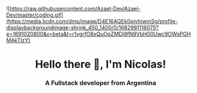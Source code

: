 ![https://raw.githubusercontent.com/Azael-Dev/Azael-Dev/master/coding.gif](https://media.licdn.com/dms/image/D4E16AQEk0pjvhiwmSg/profile-displaybackgroundimage-shrink_450_1400/0/1682981116075?e=1691020800&v=beta&t=r1ygrfO8xQuOpZMDj9fN9VbH00Uwc9OWsPGHMAkTlzY)


### <h1 align="center">Hello there 👋, I'm Nicolas!</h1>
<h3 align="center">A Fullstack developer from Argentina</h3>

<!--
**NicoFJCruz/NicoFJCruz** is a ✨ _special_ ✨ repository because its `README.md` (this file) appears on your GitHub profile.

Here are some ideas to get you started:

- 🔭 I’m currently working on ...
- 🌱 I’m currently learning ...
- 👯 I’m looking to collaborate on ...
- 🤔 I’m looking for help with ...
- 💬 Ask me about ...
- 📫 How to reach me: ...
- 😄 Pronouns: ...
- ⚡ Fun fact: ...
-->
